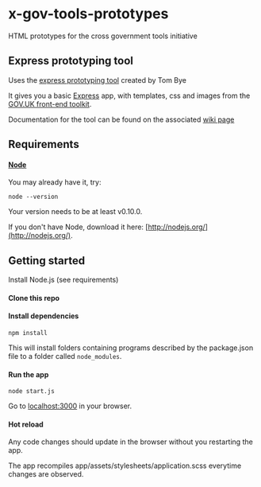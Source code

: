 # x-gov-tools-prototypes

HTML prototypes for the cross government tools initiative

## Express prototyping tool

Uses the [express prototyping tool](https://github.com/tombye/express_prototype) created by Tom Bye

It gives you a basic [Express](http://expressjs.com/) app, with templates, css and images from the [GOV.UK front-end toolkit](https://github.com/alphagov/govuk_frontend_toolkit).

Documentation for the tool can be found on the associated [wiki page](https://github.com/tombye/express_prototype/wiki/)

## Requirements

#### [Node](http://nodejs.org/)

You may already have it, try:

```
node --version
```

Your version needs to be at least v0.10.0.

If you don't have Node, download it here: [http://nodejs.org/](http://nodejs.org/).

## Getting started

Install Node.js (see requirements)

#### Clone this repo

#### Install dependencies

```
npm install
```

This will install folders containing programs described by the package.json file to a folder called `node_modules`.

#### Run the app

```
node start.js
```

Go to [localhost:3000](http://localhost:3000) in your browser.

#### Hot reload

Any code changes should update in the browser without you restarting the app.

The app recompiles app/assets/stylesheets/application.scss everytime changes are observed.

